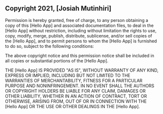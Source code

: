 ## Copyright 2021, [Josiah Mutinhiri]

Permission is hereby granted, free of charge, to any person obtaining a copy of this [Hello App] and associated documentation files, to deal in the [Hello App] without restriction, including without limitation the rights to use, copy, modify, merge, publish, distribute, sublicense, and/or sell copies of the [Hello App], and to permit persons to whom the [Hello App] is furnished to do so, subject to the following conditions:

The above copyright notice and this permission notice shall be included in all copies or substantial portions of the [Hello App].

THE [Hello App] IS PROVIDED "AS IS", WITHOUT WARRANTY OF ANY KIND, EXPRESS OR IMPLIED, INCLUDING BUT NOT LIMITED TO THE WARRANTIES OF MERCHANTABILITY, FITNESS FOR A PARTICULAR PURPOSE AND NONINFRINGEMENT. IN NO EVENT SHALL THE AUTHORS OR COPYRIGHT HOLDERS BE LIABLE FOR ANY CLAIM, DAMAGES OR OTHER LIABILITY, WHETHER IN AN ACTION OF CONTRACT, TORT OR OTHERWISE, ARISING FROM, OUT OF OR IN CONNECTION WITH THE [Hello App] OR THE USE OR OTHER DEALINGS IN THE [Hello App].
